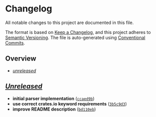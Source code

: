 # Changelog

All notable changes to this project are documented in this file.

The format is based on [Keep a Changelog], and this project adheres to
[Semantic Versioning]. The file is auto-generated using [Conventional Commits].

[keep a changelog]: https://keepachangelog.com/en/1.0.0/
[semantic versioning]: https://semver.org/spec/v2.0.0.html
[conventional commits]: https://www.conventionalcommits.org/en/v1.0.0-beta.4/

## Overview

- [_unreleased_](#unreleased)

## _[Unreleased]_

- **initial parser implementation** ([`ccaed9b`])
- **use correct crates.io keyword requirements** ([`3b5c9d3`])
- **improve README description** ([`bd110eb`])

<!-- [releases] -->

[unreleased]: https://github.com/rustic-games/conventional-commit/commits

<!-- [commits] -->

[`ccaed9b`]: https://github.com/rustic-games/conventional-commit/commit/ccaed9b35854a3536c4a2c89b89e33fbc5b6b4e4
[`3b5c9d3`]: https://github.com/rustic-games/conventional-commit/commit/3b5c9d30be501e5a5a1b44b8769e89b57c07cd83
[`bd110eb`]: https://github.com/rustic-games/conventional-commit/commit/bd110eb1361c0b36cea38d4b0c15b592167f1a87
